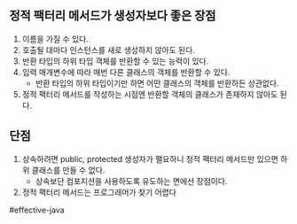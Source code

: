 ## 정적 팩터리 메서드가 생성자보다 좋은 장점
1. 이름을 가질 수 있다.
2. 호출될 대마다 인스턴스를 새로 생성하지 않아도 된다.
3. 반환 타입의 하위 타입 객체를 반환할 수 있는 능력이 있다.
4. 입력 매개변수에 따라 매번 다른 클래스의 객체를 반환할 수 있다.
	- 반환 타입의 하위 타입이기만 하면 어떤 클래스의 객체를 반환하든 상관없다.
5. 정적 팩터리 메서드를 작성하는 시점엔 반환할 객체의 클래스가 존재하지 않아도 된다.
## 단점
1. 상속하려면 public, protected 생성자가 팰요하니 정적 팩터리 메서드만 있으면 하위 클래스를 만들 수 없다.
	- 상속보단 컴포지션을 사용하도록 유도하는 면에선 장점이다.
2. 정적 팩터리 메서드는 프로그래머가 찾기 어렵다

#effective-java 